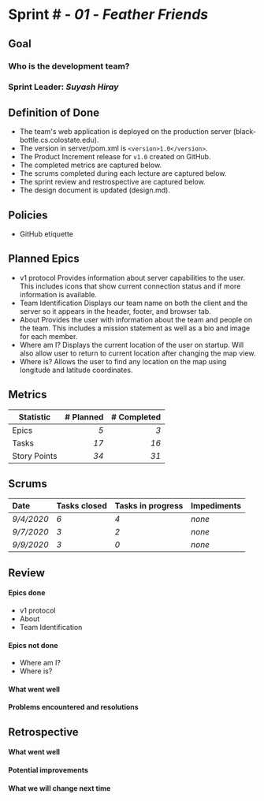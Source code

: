 # Sprint # - *01* - *Feather Friends*

## Goal

### Who is the development team?

### Sprint Leader: *Suyash Hiray*

## Definition of Done

* The team's web application is deployed on the production server (black-bottle.cs.colostate.edu).
* The version in server/pom.xml is `<version>1.0</version>`.
* The Product Increment release for `v1.0` created on GitHub.
* The completed metrics are captured below.
* The scrums completed during each lecture are captured below.
* The sprint review and restrospective are captured below.
* The design document is updated (design.md).


## Policies

* GitHub etiquette


## Planned Epics

* v1 protocol
	Provides information about server capabilities to the user. This includes icons that show current connection status and if more information is available.
* Team Identification
	Displays our team name on both the client and the server so it appears in the header, footer, and browser tab.
* About
	Provides the user with information about the team and people on the team. This includes a mission statement as well as a bio and image for each member.
* Where am I?
	Displays the current location of the user on startup. Will also allow user to return to current location after changing the map view.
* Where is?
	Allows the user to find any location on the map using longitude and latitude coordinates.

## Metrics

| Statistic | # Planned | # Completed |
| --- | ---: | ---: |
| Epics | *5* | *3* |
| Tasks |  *17*   | *16* | 
| Story Points |  *34*  | *31* | 


## Scrums

| Date | Tasks closed  | Tasks in progress | Impediments |
| :--- | :--- | :--- | :--- |
| *9/4/2020* | *6* | *4* | *none* | 
| *9/7/2020* | *3* | *2* | *none* | 
| *9/9/2020* | *3* | *0* | *none* | 


## Review

#### Epics done  

* v1 protocol
* About
* Team Identification

#### Epics not done 

* Where am I?
* Where is?

#### What went well


#### Problems encountered and resolutions


## Retrospective

#### What went well

#### Potential improvements

#### What we will change next time